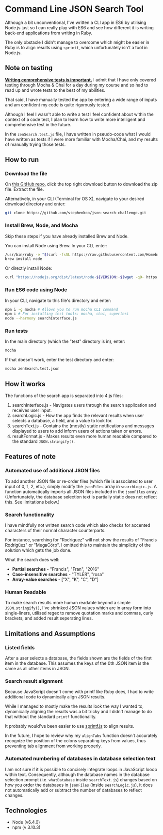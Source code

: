 # Command Line JSON Search Tool
Although a bit unconventional, I've written a CLI app in ES6 by utilising Node.js just so I can really play with ES6 and see how different it is writing back-end applications from writing in Ruby.

The only obstacle I didn't manage to overcome which might be easier in Ruby is to align results using `sprintf`, which unfortunately isn't a tool in Node.js.

## Note on testing
**[Writing comprehensive tests is important.](http://chocolatetin.org/2015/08/08/how-to-pass-a-coding-test.html)** I admit that I have only covered testing through Mocha & Chai for a day during my course and so had to read up and wrote tests to the best of my abilities.

That said, I have manually tested the app by entering a wide range of inputs and am confident my code is quite rigorously tested. 

Although I feel I wasn't able to write a test I feel confident about within the context of a code test, I plan to learn how to write more intelligent and comprehensive test in the future.

In the `zenSearch.test.js` file, I have written in pseudo-code what I would have written as tests if I were more familiar with Mocha/Chai, and my results of manually trying those tests.

## How to run
### Download the file
On [this GitHub repo](https://github.com/stephenkoo/json-search-challenge.git), click the top right download button to download the zip file.
Extract the file.

Alternatively, in your CLI (Terminal for OS X), navigate to your desired download directory and enter:

```bash
git clone https://github.com/stephenkoo/json-search-challenge.git
```

### Install Brew, Node, and Mocha
Skip these steps if you have already installed Brew and Node.

You can install Node using Brew. In your CLI, enter:

```bash
/usr/bin/ruby -e "$(curl -fsSL https://raw.githubusercontent.com/Homebrew/install/master/install)"
brew install node
```

Or directly install Node:

```bash
curl "https://nodejs.org/dist/latest/node-${VERSION:-$(wget -qO- https://nodejs.org/dist/latest/ | sed -nE 's|.*>node-(.*)\.pkg</a>.*|\1|p')}.pkg" > "$HOME/Downloads/node-latest.pkg" && sudo installer -store -pkg "$HOME/Downloads/node-latest.pkg" -target "/"
```

### Run ES6 code using Node
In your CLI, navigate to this file's directory and enter:
```bash
npm i -g mocha # Allows you to run mocha CLI command
npm i # For installing test tools: mocha, chai, supertest
node --harmony searchInterface.js
```
### Run tests
In the main directory (which the "test" directory is in), enter:

```bash
mocha
```

If that doesn't work, enter the test directory and enter:

```bash
mocha zenSearch.test.json
```

## How it works
The functions of the search app is separated into 4 js files:

1. searchInterface.js - Navigates users through the search application and receives user input.
2. searchLogic.js - How the app finds the relevant results when user selects a database, a field, and a value to look for.
3. searchText.js - Contains the (mostly) static notifications and messages displayed to users to add inform users of actions taken or errors.
4. resultFormat.js - Makes results even more human readable compared to the standard `JSON.stringify()`.

## Features of note

### Automated use of additional JSON files
To add another JSON file or re-order files (which file is associated to user input of 0, 1, 2, etc.), simply modify the `jsonFiles` array in `searchLogic.js`. A function automatically imports all JSON files included in the `jsonFiles` array.
(Unfortunately, the database selection text is partially static does not reflect this. See limitations below.)

### Search functionality
I have mindfully not written search code which also checks for accented characters of their normal character counterparts.

For instance, searching for "Rodriguez" will not show the results of "Francis Rodrigüez" or "MegaCörp". I omitted this to maintain the simplicity of the solution which gets the job done.

What the search does well:
- **Partial searches** - "Francis", "Fran", "2016"
- **Case-insensitive searches** - "TYLER", "rosa"
- **Array-value searches** - ["X", "K", "C", "D"]

### Human Readable
To make search results more human readable beyond a simple `JSON.stringify()`, I've shrinked JSON values which are in array form into single-liners, utilised regex to remove quotation marks and commas, curly brackets, and added result seperating lines.

## Limitations and Assumptions
### Listed fields
After a user selects a database, the fields shown are the fields of the first item in the database. This assumes the keys of the 0th JSON item is the same as all other items in JSON.

### Search result alignment
Because JavaScript doesn't come with printf like Ruby does, I had to write additional code to dynamically align JSON results. 

While I managed to mostly make the results look the way I wanted to, dynamically aligning the results was a bit tricky and I didn't manage to do that without the standard `printf` functionality.

It probably would've been easier to use [sprintf.js](https://www.npmjs.com/package/sprintf-js) to align results.

In the future, I hope to review why my `alignTabs` function doesn't accurately recognize the position of the colons separating keys from values, thus preventing tab alignment from working properly. 

### Automated numbering of databases in database selection text
I am not sure if it is possible to concisely integrate loops in JavaScript looop within text. Consequently, although the database names in the database selection prompt (i.e. `whatDatabase` inside `searchText.js`) changes based on how you order the databases in `jsonFiles` (inside `searchLogic.js`), it does not automatically add or subtract the number of databases to reflect changes.

## Technologies

- Node (v6.4.0)
- npm (v 3.10.3)
